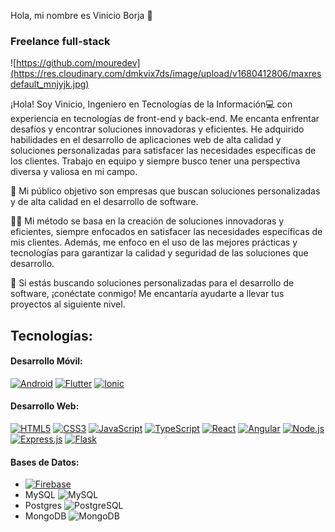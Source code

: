 Hola, mi nombre es Vinicio Borja 👋
### Freelance full-stack

![https://github.com/mouredev](https://res.cloudinary.com/dmkvix7ds/image/upload/v1680412806/maxresdefault_mnjyjk.jpg)

¡Hola! Soy Vinicio, Ingeniero en Tecnologías de la Información💻 con experiencia en tecnologías de front-end y back-end. Me encanta enfrentar desafíos y encontrar soluciones innovadoras y eficientes. He adquirido habilidades en el desarrollo de aplicaciones web de alta calidad y soluciones personalizadas para satisfacer las necesidades específicas de los clientes. Trabajo en equipo y siempre busco tener una perspectiva diversa y valiosa en mi campo.

🎯 Mi público objetivo son empresas que buscan soluciones personalizadas y de alta calidad en el desarrollo de software.

👨‍💻 Mi método se basa en la creación de soluciones innovadoras y eficientes, siempre enfocados en satisfacer las necesidades específicas de mis clientes. Además, me enfoco en el uso de las mejores prácticas y tecnologías para garantizar la calidad y seguridad de las soluciones que desarrollo.

📲 Si estás buscando soluciones personalizadas para el desarrollo de software, ¡conéctate conmigo! Me encantaría ayudarte a llevar tus proyectos al siguiente nivel.


## Tecnologías:

#### Desarrollo Móvil:
[![Android](https://img.shields.io/badge/Android-3DDC84?style=for-the-badge&logo=android&logoColor=white&labelColor=101010)]()
[![Flutter](https://img.shields.io/badge/Flutter-02569B?style=for-the-badge&logo=flutter&logoColor=white&labelColor=101010)]()
[![Ionic](https://img.shields.io/badge/Ionic-3880FF?style=for-the-badge&logo=ionic&logoColor=white&labelColor=101010)]()

#### Desarrollo Web:
[![HTML5](https://img.shields.io/badge/HTML5-E34F26?style=for-the-badge&logo=html5&logoColor=white&labelColor=101010)]()
[![CSS3](https://img.shields.io/badge/CSS3-1572B6?style=for-the-badge&logo=css3&logoColor=white&labelColor=101010)]()
[![JavaScript](https://img.shields.io/badge/JavaScript-F7DF1E?style=for-the-badge&logo=javascript&logoColor=black&labelColor=101010)]()
[![TypeScript](https://img.shields.io/badge/TypeScript-007ACC?style=for-the-badge&logo=typescript&logoColor=white&labelColor=101010)]()
[![React](https://img.shields.io/badge/React-20232A?style=for-the-badge&logo=react&logoColor=61DAFB&labelColor=101010)]()
[![Angular](https://img.shields.io/badge/Angular-DD0031?style=for-the-badge&logo=angular&logoColor=white&labelColor=101010)]()
[![Node.js](https://img.shields.io/badge/Node.js-43853D?style=for-the-badge&logo=node.js&logoColor=white&labelColor=101010)]()
[![Express.js](https://img.shields.io/badge/Express.js-404D59?style=for-the-badge&logo=express&logoColor=white&labelColor=101010)]()
[![Flask](https://img.shields.io/badge/Flask-000000?style=for-the-badge&logo=flask&logoColor=white&labelColor=101010)]()

#### Bases de Datos:
- [![Firebase](https://img.shields.io/badge/Firebase-FFCA28?style=for-the-badge&logo=firebase&logoColor=white&labelColor=101010)]()
- MySQL ![MySQL](https://img.shields.io/badge/-MySQL-blue?style=for-the-badge&logo=mysql&logoColor=white)
- Postgres ![PostgreSQL](https://img.shields.io/badge/-PostgreSQL-336791?style=for-the-badge&logo=postgresql&logoColor=white)
- MongoDB ![MongoDB](https://img.shields.io/badge/-MongoDB-47A248?style=for-the-badge&logo=mongodb&logoColor=white)

